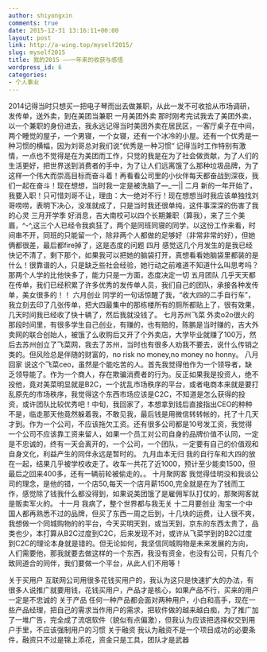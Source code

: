 ```yaml
---
author: shiyongxin
comments: true
date: 2015-12-31 13:16:11+00:00
layout: post
link: http://a-wing.top/myself2015/
slug: myself2015
title: 我的2015 ——一年来的收获与感悟
wordpress_id: 6
categories:
- 个人事业
---
```


2014记得当时只想买一把电子琴而出去做兼职，从此一发不可收拾从市场调研，发传单，送外卖，到在美团当兼职
一月美团外卖
那时刚考完试我去了美团外卖，以一个兼职的身份进去，我永远记得当时美团外卖在居民区，一客厅桌子在中间，两个睡觉的屋子，一个男寝，一个女寝，还有一个冰冷的小屋。还有一个优秀是一种习惯的横幅，因为刘哥总对我们说“优秀是一种习惯“
记得当时工作特别有激情，一点也不觉得是在为美团而工作，只觉的我是在为了社会做贡献，为了人们的生活更好，把世界送到消费者的手中，为了让人们远离饿了么那种垃圾品牌，为了这样一个伟大而崇高目标而奋斗着！再看看公司里的小伙伴每天都奋战到深夜，我们一起在奋斗！现在想想，当时我一定是被洗脑了—_—||
二月
新的一年开始了，我要入职！只可惜刘哥不让，理由：大一绝对不行！现在想想当时我应该单独找刘哥唠唠，表明下决心，没准就成了，只是当时我还很单纯，这件事深深的伤害了我的心灵
三月开学季
好消息，吉大南校可以四个长期兼职（算我），来了三个美眉，^-^,这三个人已经令我疯狂了，两个是同班同寝的同学，以这份工作来看，时间串不开，同班的只能留一个，除非两个人都做的足够好（非常非常的好），但她俩都很差，最后都fire掉了，这是态度的问题
四月
感觉这几个月发生的是我已经快记不清了，剩下那个，如果我可以把她的脑袋打开，真想看看她脑袋里都装的是什么！很靠谱的人，只是缺乏些社会经验，她行动之前难道不知道什么叫思考吗？那两个人学的比他快多了，能力只是一方面，态度决定一切
五月团队
几乎天天都在传单，我们已经积累了许多优秀的发传单人员，我们自己的团队，承接各种发传单，美女很多的！！
六月创业
同学的一句话惊醒了我，“收大四的二手自行车”，我立刻去印了几张传单，把大四最集中的那栋楼所有的厕所都贴上了，很有效果，几天时间我已经收了快十辆了，然后我就没钱了。
七月苏州飞菜
外卖o2o很火的那段时间里，有很多学生自己创业，有赚的，也有赔的，陈鹏是当时赚的，吉大外卖网的联合创始人，被饿了么收购后又开了个外卖店，大学毕业就赚了100万，然后去苏州创立了飞菜网，我去了苏州，当时也有很多人劝我不要去，说什么传销之类的。但风险总是伴随的财富的，no risk no money,no money no honny。
八月回家
说这个飞菜ceo，虽然是个能吃苦的人。首先我觉得他作为一个领导者，缺乏领导能了。作为一个商人，存在欺骗消费者的行为。反正如果我是投资人，绝不投他，竟对美菜明显就是B2C，一个扰乱市场秩序的平台，或者电商本来就是要打乱原先的市场秩序，我觉得这个东西市场应该是C2C，不知道是怎么获得的投资，或许团队比较优秀吧！中旬，我回家了，本想拿到钱后直接指出CEO的种种不是，临走那天他竟然躲着我，不敢见我，最后钱是用微信转转帐的，托了十几天才到。作为一个公司，不应该拖欠工资。还有很多公司都是10号发工资，我觉得一个公司不应该靠工资来留人，如果一个员工对公司自身的品牌价值不认同，一定是不忠诚的，终有一天会离开的，一个公司，一个团队，一定要有自己的价值观和自身文化，利益产生的同伴永远是暂时的。
九月血本无归
我的自行车和大四的放在一起，结果几乎被学校收走了。收车一共花了近1000，预计至少能卖1500，但最后之回来400多，还有一辆前轮被偷走的。。
十月聚网客
我觉得佳明没和我谈公司的理念，是他的错，一个店50,每天一个店月薪1500,完全就是在为了钱而工作，感觉除了钱我什么都没得到，如果说美团饿了是雇佣军队打仗的，那聚网客就是贩卖军火的。
十一月
我病了，整个世界都与我无关
十二月要创业
淘宝一个中国人都再熟悉不过的品牌，但买了东西一周之后到，十几块的运费，让人很不爽，我想做一个同城购物的的平台，今天买明天到，或当天到，京东的东西太贵了，品类也少，本打算从B2C过度到C2C，后来发现不对，或许从飞菜学到的B2C过度到C2C的理论本身就是错的。但无论如何，我坚信同城购物是未来发展的方向，人们需要他，那我就要去做这样的一个东西，我没有资金，也没有公司，只有几个致同道合的同伴，我们要做一个平台，从此人们不用等！

关于买用户
互联网公司用很多花钱买用户的，我认为这只是快速扩大的办法，有很多人说推广就要用钱，花钱买用户，产品才是核心，如果产品不行，买来的用户一定是不忠诚的
关于产品
任何一种产品都会面对两种用户，小白和高手，现在一些产品经理，把自己的需求当作用户的需求，把软件做的越来越白痴，为了推广加了一堆广告，完全成了流氓软件（貌似有点偏激），但我认为应该把选择权交到用户手里，不应该强制用户的习惯
关于融资
我认为融资不是一个项目成功的必要条件，融资只不过是锦上添花，资金只是工具，团队才是武器
